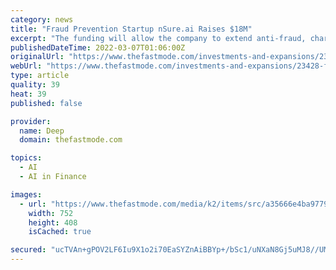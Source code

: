 ```yaml
---
category: news
title: "Fraud Prevention Startup nSure.ai Raises $18M"
excerpt: "The funding will allow the company to extend anti-fraud, chargeback-free guarantees while meeting the growing demand from various sectors who are lacking a sufficient fraud prevention system. As online marketplaces boom,"
publishedDateTime: 2022-03-07T01:06:00Z
originalUrl: "https://www.thefastmode.com/investments-and-expansions/23428-fraud-prevention-startup-nsure-ai-raises-18m"
webUrl: "https://www.thefastmode.com/investments-and-expansions/23428-fraud-prevention-startup-nsure-ai-raises-18m"
type: article
quality: 39
heat: 39
published: false

provider:
  name: Deep
  domain: thefastmode.com

topics:
  - AI
  - AI in Finance

images:
  - url: "https://www.thefastmode.com/media/k2/items/src/a35666e4ba9779f54f180f638490c208.jpg?t=20220307_005420"
    width: 752
    height: 408
    isCached: true

secured: "ucTVAn+gPOV2LF6Iu9X1o2i70EaSYZnAiBBYp+/bSc1/uNXaN8Gj5uMJ8//UMseYLYzdhjqdpOhSPb7ZLWxolQITFpW3xqJnCwk+ZGJ4XsM2+9kdtONN/UrzNVEIgvTKaNr1XE3Okyt6xu0jPE2I7wl/o4owUNC5Kv1jUpxtA7niqspuZLWuTLlepqiSj8LN34DmdXvUMjA8mFSEbJRVozwZK6LTgysqN/V3LSM9b/GBf9xbk4D09riaGqrGVH9Xg3ofXZJNn4y4tAt78yeRTlQW2GL/YWTxIAFhA89C/9ZYQf8CXY2X9fhNOkrIzYhSNK31P7IwYKhxRYjARQ74IxnYjXlsRoL1GiCthq8HUII=;/q/QyQGvQIhN8MEwLDnnHw=="
---
```


